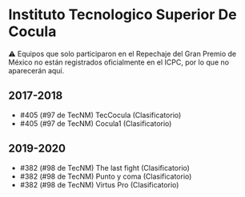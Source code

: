 # Instituto Tecnologico Superior De Cocula

:warning: Equipos que solo participaron en el Repechaje del Gran Premio de México no están registrados oficialmente en el ICPC, por lo que no aparecerán aquí.

## 2017-2018

- #405 (#97 de TecNM) TecCocula (Clasificatorio)
- #405 (#97 de TecNM) Cocula1 (Clasificatorio)

## 2019-2020

- #382 (#98 de TecNM) The last fight (Clasificatorio)
- #382 (#98 de TecNM) Punto y coma (Clasificatorio)
- #382 (#98 de TecNM) Virtus Pro (Clasificatorio)


